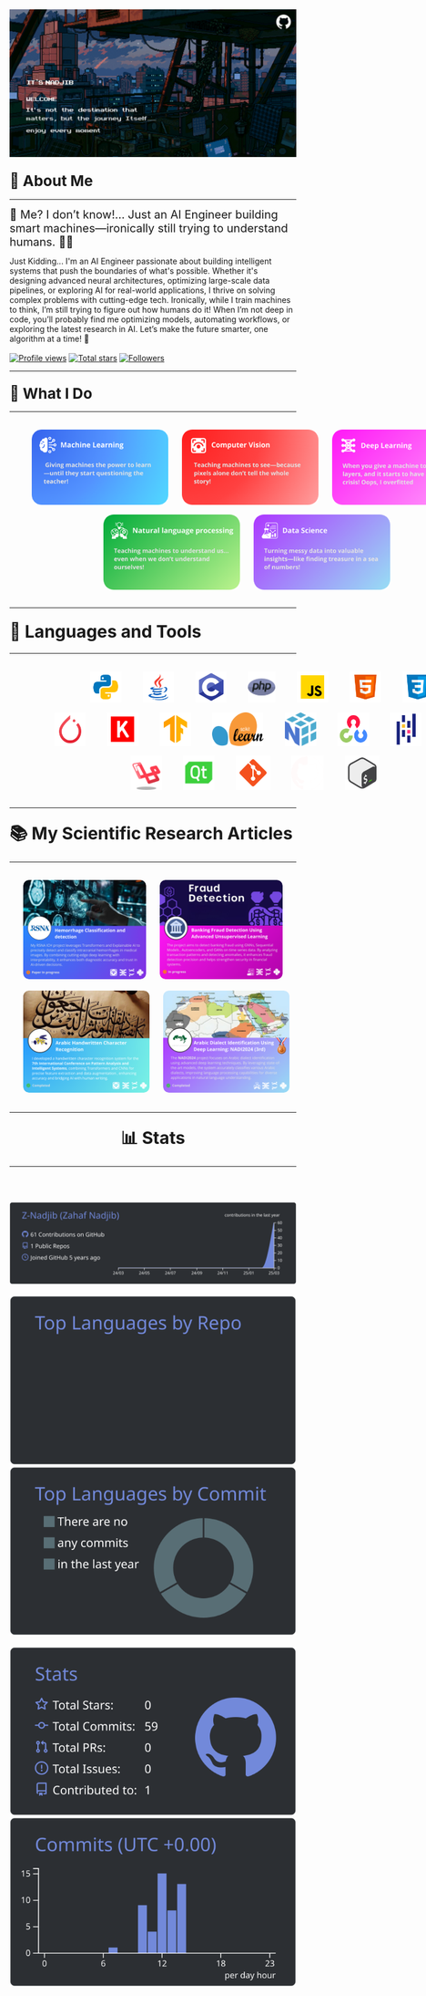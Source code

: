 
<a href="Image1.giff">
  <img src="Src\Image2.gif" alt="Fallout GIF" style="width:auto; height:auto"/>
</a>
<br>




### <div style="text-align:left; font-size: 26px; margin-bottom: 10px;margin-top: 10px;">💫 About Me</div>

---

<div style="text-align:left; font-size: 20px; margin-bottom: 13px;"> 🚀 Me? I don’t know!… Just an AI Engineer building smart machines—ironically still trying to understand humans. 🤖🤯 </div> Just Kidding...
I'm an AI Engineer passionate about building intelligent systems that push the boundaries of what's possible. Whether it's designing advanced neural architectures, optimizing large-scale data pipelines, or exploring AI for real-world applications, I thrive on solving complex problems with cutting-edge tech. Ironically, while I train machines to think, I’m still trying to figure out how humans do it!  When I’m not deep in code, you’ll probably find me optimizing models, automating workflows, or exploring the latest research in AI. Let’s make the future smarter, one algorithm at a time! 🔬

<div align="left">
<br>
<a href="https://github.com/Z-Nadjib">
  <img width="151px" 
       src="https://komarev.com/ghpvc/?username=Z-Nadjib&label=Profile%20views&color=318CE7&style=for-the-badge" 
       alt="Profile views" /></a>
<a href="https://api.github-star-counter.workers.dev/user/Z-Nadjib">
  <img width="115px" 
       alt="Total stars" 
       title="Total stars on GitHub" 
       src="https://custom-icon-badges.herokuapp.com/badge/dynamic/json?logo=star&color=318CE7&labelColor=505050&label=Stars&style=for-the-badge&query=%24.stars&url=https://api.github-star-counter.workers.dev/user/Z-Nadjib" /></a>
<a href="https://github.com/Z-Nadjib?tab=followers">
  <img width="147px" 
       alt="Followers" 
       title="Follow me on GitHub" 
       src="https://custom-icon-badges.herokuapp.com/github/followers/Z-Nadjib?color=318CE7&labelColor=505050&style=for-the-badge&logo=person-add&label=Followers&logoColor=white" /></a>
 </div>

 
 
---
### <div style="text-align:left; font-size: 26px; margin-bottom: 10px;margin-top: 10px;">🌟 What I Do</div>
---
<br>
<div align="left" style="display: flex;">&nbsp;&nbsp;&nbsp;&nbsp;&nbsp;&nbsp;&nbsp;&nbsp;&nbsp;&nbsp;
    <img src="Src\ML.png" alt="UOM Logo" width="240" style="border-radius: 10px;"style="margin-right: 40px;">&nbsp;&nbsp;&nbsp;&nbsp;&nbsp;&nbsp;
    <img src="Src\CV.png" alt="HGS Logo" width="240" style="border-radius: 10px;"style="margin-right: 40px;">&nbsp;&nbsp;&nbsp;&nbsp;&nbsp;&nbsp;
    <img src="Src\DL.png" alt="HGS Logo" width="240" style="border-radius: 10px;"style="margin-right: 40px;">&nbsp;&nbsp;&nbsp;
</div>
<br>
<div align="left" style="display: flex;">&nbsp;&nbsp;&nbsp;&nbsp;&nbsp;&nbsp;&nbsp;&nbsp;&nbsp;&nbsp;&nbsp;&nbsp;&nbsp;&nbsp;&nbsp;&nbsp;&nbsp;&nbsp;&nbsp;&nbsp;&nbsp;&nbsp;&nbsp;&nbsp;&nbsp;&nbsp;&nbsp;&nbsp;&nbsp;&nbsp;&nbsp;&nbsp;&nbsp;&nbsp;&nbsp;&nbsp;&nbsp;&nbsp;&nbsp;&nbsp;&nbsp;&nbsp;
    <img src="Src\NLP.png" alt="UOM Logo" width="240" style="border-radius: 10px;"style="margin-right: 40px;">&nbsp;&nbsp;&nbsp;&nbsp;&nbsp;&nbsp;
    <img src="Src\DS.png" alt="HGS Logo" width="240" style="border-radius: 10px;"style="margin-right: 40px;">&nbsp;&nbsp;&nbsp;
</div>
<br>

---

### <div style="text-align:left; font-size: 30px; margin-bottom: 20px;margin-top: 10px;">🧰 Languages and Tools
</div>

---
<br>

<div align="left" style="display: flex;">&nbsp;&nbsp;&nbsp;&nbsp;&nbsp;&nbsp;&nbsp;&nbsp;&nbsp;&nbsp;&nbsp;&nbsp;&nbsp;&nbsp;&nbsp;&nbsp;&nbsp;&nbsp;&nbsp;&nbsp;&nbsp;&nbsp;&nbsp;&nbsp;&nbsp;&nbsp;&nbsp;&nbsp;&nbsp;&nbsp;&nbsp;&nbsp;&nbsp;&nbsp;&nbsp;&nbsp;
  <img alt="Spring" width="55px" style="padding-right:10px;" src="Src\python.svg" />&nbsp;&nbsp;&nbsp;&nbsp;&nbsp;&nbsp;&nbsp;
  <img alt="Java" width="55px" style="padding-right:10px;" src="Src\java.svg"/>&nbsp;&nbsp;&nbsp;&nbsp;&nbsp;&nbsp;&nbsp;
  <img alt="C++" width="55px" style="padding-right:10px;" src="Src\C.svg" />&nbsp;&nbsp;&nbsp;&nbsp;&nbsp;&nbsp;&nbsp;
  <img alt="JavaScript" width="55px" style="padding-right:10px;" src="Src\php.png" />&nbsp;&nbsp;&nbsp;&nbsp;&nbsp;&nbsp;&nbsp;
  <img alt="JavaScript" width="55px" style="padding-right:10px;" src="Src\JavaScript.png" />&nbsp;&nbsp;&nbsp;&nbsp;&nbsp;&nbsp;&nbsp;
  <img alt="HTML" width="55px" style="padding-right:10px;" src="Src\html.svg" />&nbsp;&nbsp;&nbsp;&nbsp;&nbsp;&nbsp;&nbsp;
  <img alt="CSS" width="55px" style="padding-right:10px;" src="Src\css.svg" />&nbsp;&nbsp;&nbsp;&nbsp;&nbsp;&nbsp;&nbsp;
</div>
<br>
<div align="left" style="display: flex;">&nbsp;&nbsp;&nbsp;&nbsp;&nbsp;&nbsp;&nbsp;&nbsp;&nbsp;&nbsp;&nbsp;&nbsp;&nbsp;&nbsp;&nbsp;&nbsp;&nbsp;&nbsp;&nbsp;&nbsp;
  <img alt="Spring" width="55px" style="padding-right:10px;" src="Src\torch.svg" />&nbsp;&nbsp;&nbsp;&nbsp;&nbsp;&nbsp;&nbsp;
  <img alt="Java" width="55px" style="padding-right:10px;" src="Src\keras.svg"/>&nbsp;&nbsp;&nbsp;&nbsp;&nbsp;&nbsp;&nbsp;
  <img alt="C++" width="55px" style="padding-right:10px;" src="Src\tf.svg" />&nbsp;&nbsp;&nbsp;&nbsp;&nbsp;&nbsp;&nbsp;
  <img alt="JavaScript" width="90px" style="padding-right:10px;" src="Src\Scikitlearn.jpg" />&nbsp;&nbsp;&nbsp;&nbsp;&nbsp;&nbsp;&nbsp;
  <img alt="JavaScript" width="55px" style="padding-right:10px;" src="Src\numpy.svg" />&nbsp;&nbsp;&nbsp;&nbsp;&nbsp;&nbsp;&nbsp;
  <img alt="HTML" width="55px" style="padding-right:10px;" src="Src\cv.svg" />&nbsp;&nbsp;&nbsp;&nbsp;&nbsp;&nbsp;&nbsp;
  <img alt="CSS" width="55px" style="padding-right:10px;" src="Src\pandas.svg" />&nbsp;&nbsp;&nbsp;&nbsp;&nbsp;&nbsp;&nbsp;
  <img alt="CSS" width="55px" style="padding-right:10px;" src="Src\seaborn.png" />&nbsp;&nbsp;&nbsp;&nbsp;&nbsp;&nbsp;&nbsp;
</div>
<br>
<div align="left" style="display: flex;">&nbsp;&nbsp;&nbsp;&nbsp;&nbsp;&nbsp;&nbsp;&nbsp;&nbsp;&nbsp;&nbsp;&nbsp;&nbsp;&nbsp;&nbsp;&nbsp;&nbsp;&nbsp;&nbsp;&nbsp;&nbsp;&nbsp;&nbsp;&nbsp;&nbsp;&nbsp;&nbsp;&nbsp;&nbsp;&nbsp;&nbsp;&nbsp;&nbsp;&nbsp;&nbsp;&nbsp;&nbsp;&nbsp;&nbsp;&nbsp;&nbsp;&nbsp;&nbsp;&nbsp;&nbsp;&nbsp;&nbsp;&nbsp;&nbsp;&nbsp;&nbsp;&nbsp;&nbsp;&nbsp;
  <img alt="Spring" width="55px" style="padding-right:10px;" src="Src\laravell.png" />&nbsp;&nbsp;&nbsp;&nbsp;&nbsp;&nbsp;&nbsp;
  <img alt="Java" width="55px" style="padding-right:10px;" src="Src\QT.png"/>&nbsp;&nbsp;&nbsp;&nbsp;&nbsp;&nbsp;&nbsp;
  <img alt="C++" width="60px" style="padding-right:10px;" src="Src\git.svg" />&nbsp;&nbsp;&nbsp;&nbsp;&nbsp;&nbsp;&nbsp;
  <img alt="JavaScript" width="57px" style="padding-right:10px;" src="Src\github.png" />&nbsp;&nbsp;&nbsp;&nbsp;&nbsp;&nbsp;&nbsp;
  <img alt="JavaScript" width="60px" style="padding-right:10px;" src="Src\bash.svg" />&nbsp;&nbsp;&nbsp;&nbsp;&nbsp;&nbsp;&nbsp;
</div>
<br>

---

### <div style="text-align:left; font-size: 30px; margin-bottom: 20px;margin-top: 10px;">📚 My Scientific Research Articles
</div>

---

<br>

<div align="left" style="display: flex;">
    &nbsp;&nbsp;&nbsp;&nbsp;&nbsp;&nbsp;
    <a href="URL1" target="_blank">
        <img src="Src\ICH.png" alt="UOM Logo" width="380" style="border-radius: 10px; margin-right: 40px;">
    </a>&nbsp;&nbsp;&nbsp;&nbsp;&nbsp;&nbsp;
    <a href="URL2" target="_blank">
        <img src="Src\BANK.png" alt="HGS Logo" width="380" style="border-radius: 10px; margin-right: 40px;">
    </a>&nbsp;&nbsp;&nbsp;&nbsp;&nbsp;&nbsp;
</div>
<br>
<div align="left" style="display: flex;">
    &nbsp;&nbsp;&nbsp;&nbsp;&nbsp;&nbsp;
    <a href="https://doi.org/10.48550/arXiv.2503.15023" target="_blank">
        <img src="Src\PAIS.png" alt="UOM Logo" width="380" style="border-radius: 10px; margin-right: 40px;">
    </a>&nbsp;&nbsp;&nbsp;&nbsp;&nbsp;&nbsp;
    <a href="http://doi.org/10.48550/arXiv.2407.13608" target="_blank">
        <img src="Src\NADI.png" alt="HGS Logo" width="380" style="border-radius: 10px; margin-right: 40px;">
    </a>&nbsp;&nbsp;&nbsp;
</div>


<br>

---

### <div style="text-align:center; font-size: 30px; margin-bottom: 20px;margin-top: 10px;">📊 Stats
</div>

---

<br>


&nbsp;&nbsp;&nbsp;&nbsp;&nbsp;&nbsp;&nbsp;&nbsp;&nbsp;&nbsp;&nbsp;&nbsp;&nbsp;&nbsp;&nbsp;&nbsp;&nbsp;&nbsp;&nbsp;&nbsp;&nbsp;&nbsp; [![](https://raw.githubusercontent.com/Z-Nadjib/Z-Nadjib/main/profile-summary-card-output/discord_old_blurple/0-profile-details.svg)](https://github.com/vn7n24fzkq/github-profile-summary-cards)
&nbsp;&nbsp;&nbsp;&nbsp;&nbsp;&nbsp;&nbsp;&nbsp;&nbsp;&nbsp;&nbsp;&nbsp;&nbsp;&nbsp;&nbsp;&nbsp;&nbsp;&nbsp;&nbsp;&nbsp;&nbsp;&nbsp;&nbsp;&nbsp;&nbsp;[![](https://raw.githubusercontent.com/Z-Nadjib/Z-Nadjib/main/profile-summary-card-output/discord_old_blurple/1-repos-per-language.svg)](https://github.com/vn7n24fzkq/github-profile-summary-cards) [![](https://raw.githubusercontent.com/Z-Nadjib/Z-Nadjib/main/profile-summary-card-output/discord_old_blurple/2-most-commit-language.svg)](https://github.com/vn7n24fzkq/github-profile-summary-cards)
&nbsp;&nbsp;&nbsp;&nbsp;&nbsp;&nbsp;&nbsp;&nbsp;&nbsp;&nbsp;&nbsp;&nbsp;&nbsp;&nbsp;&nbsp;&nbsp;&nbsp;&nbsp;&nbsp;&nbsp;&nbsp;&nbsp;&nbsp;&nbsp;&nbsp;[![](https://raw.githubusercontent.com/Z-Nadjib/Z-Nadjib/main/profile-summary-card-output/discord_old_blurple/3-stats.svg)](https://github.com/vn7n24fzkq/github-profile-summary-cards) [![](https://raw.githubusercontent.com/Z-Nadjib/Z-Nadjib/main/profile-summary-card-output/discord_old_blurple/4-productive-time.svg)](https://github.com/vn7n24fzkq/github-profile-summary-cards)


